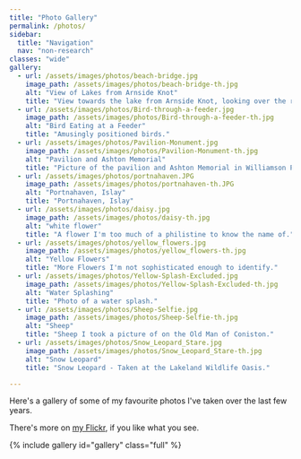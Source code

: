 ```yaml
---
title: "Photo Gallery"
permalink: /photos/
sidebar:
  title: "Navigation"
  nav: "non-research"
classes: "wide"
gallery:
  - url: /assets/images/photos/beach-bridge.jpg
    image_path: /assets/images/photos/beach-bridge-th.jpg
    alt: "View of Lakes from Arnside Knot"
    title: "View towards the lake from Arnside Knot, looking over the railway bridge."
  - url: /assets/images/photos/Bird-through-a-feeder.jpg
    image_path: /assets/images/photos/Bird-through-a-feeder-th.jpg
    alt: "Bird Eating at a Feeder"
    title: "Amusingly positioned birds."
  - url: /assets/images/photos/Pavilion-Monument.jpg
    image_path: /assets/images/photos/Pavilion-Monument-th.jpg
    alt: "Pavilion and Ashton Memorial"
    title: "Picture of the pavilion and Ashton Memorial in Williamson Park, Lancaster."
  - url: /assets/images/photos/portnahaven.JPG
    image_path: /assets/images/photos/portnahaven-th.JPG
    alt: "Portnahaven, Islay"
    title: "Portnahaven, Islay"
  - url: /assets/images/photos/daisy.jpg
    image_path: /assets/images/photos/daisy-th.jpg
    alt: "white flower"
    title: "A flower I'm too much of a philistine to know the name of."
  - url: /assets/images/photos/yellow_flowers.jpg
    image_path: /assets/images/photos/yellow_flowers-th.jpg
    alt: "Yellow Flowers"
    title: "More Flowers I'm not sophisticated enough to identify."
  - url: /assets/images/photos/Yellow-Splash-Excluded.jpg
    image_path: /assets/images/photos/Yellow-Splash-Excluded-th.jpg
    alt: "Water Splashing"
    title: "Photo of a water splash."
  - url: /assets/images/photos/Sheep-Selfie.jpg
    image_path: /assets/images/photos/Sheep-Selfie-th.jpg
    alt: "Sheep"
    title: "Sheep I took a picture of on the Old Man of Coniston."
  - url: /assets/images/photos/Snow_Leopard_Stare.jpg
    image_path: /assets/images/photos/Snow_Leopard_Stare-th.jpg
    alt: "Snow Leopard"
    title: "Snow Leopard - Taken at the Lakeland Wildlife Oasis."

---
```


Here's a gallery of some of my favourite photos I've taken over the last few years.

There's more on [my Flickr](https://www.flickr.com/photos/152679031@N07/), if you like what you see.

{% include gallery id="gallery" class="full" %}

